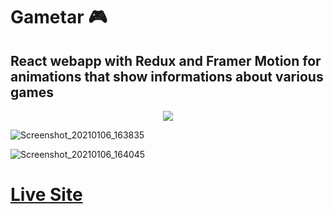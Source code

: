 # Gametar 🎮
## React webapp with Redux and Framer Motion for animations that show informations about various games

<div align="center">
  <img src="https://user-images.githubusercontent.com/55017730/103762676-b92f2080-503e-11eb-83ad-27743fb94e77.gif">
  </div>


![Screenshot_20210106_163835](https://user-images.githubusercontent.com/55017730/103762384-36a66100-503e-11eb-9fab-bed9f60d6408.png)

![Screenshot_20210106_164045](https://user-images.githubusercontent.com/55017730/103762470-59387a00-503e-11eb-9651-c0c831f5814a.png)

# [Live Site](https://gametar.netlify.app/)
